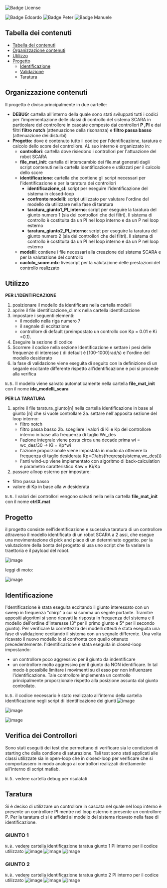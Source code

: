 ![Badge License]

![Badge Edoardo]
![Badge Peter]
![Badge Manuele]


## Tabella dei contenuti

- [Tabella dei contenuti](#tabella-dei-contenuti)
- [Organizzazione contenuti](#organizzazione-contenuti)
- [Utilizzo](#utilizzo)
- [Progetto](#progetto)
  - [Identificazione](#identificazione)
  - [Validazione](#validazione)
  - [Taratura](#taratura)


## Organizzazione contenuti
Il progetto è diviso principalmente in due cartelle:
- **DEBUG:** cartella all'interno della quale sono stati sviluppati tutti i codici per l'impementazione delle classi di controllo del sistema SCARA in particolare del controllore in cascate composto dai controllori **P ,PI** e dai filtri **filtro notch** (attenuazione della risonanza) e **filtro passa basso** (attenuazione dei disturbi)
- **Progetto:** dove è contenuto tutto il codice per l'dentificazione, taratura e calcolo dello score del controllore. AL suo interno è organizzato in:
  - **controllori**: cartella dove risiedono i controllori per l'attuazione del robot SCARA
  - **file_mat_init**: cartella di interscambio dei file.mat generati dagli script contenuti nella cartella identificazione e utilizzati per il calcolo dello score 
  - **identificazione**: cartella che contiene gli script necessari per l'identificazione e per la taratura dei controllori
    - **identificazione_cl**: script per eseguire l'identificazione del sistema in closed-loop
    - **confronto modelli**: script utilizzato per valutare l'ordine del modello da utilizzare nella fase di taratura
    - **taratura_giunto1_PI_interno**: script per eseguire la taratura del giunto numero 1 (sia dei controllori che dei filtri). Il sistema di controllo è costituita da un PI nel loop interno e da un P nel loop esterno
    - **taratura_giunto2_PI_interno**: script per eseguire la taratura del giunto numero 2 (sia dei controllori che dei filtri). Il sistema di controllo è costituita da un PI nel loop interno e da un P nel loop esterno  
  - **modelli**: contiene i file necessari alla creazione del sistema SCARA e per la valutazione del controllo
  - **caclolo_score.mlx**: livescript per la valutazione delle prestazioni del controllo realizzato  
## Utilizzo
**PER L'IDENTIFICAZIONE**
1. posizionare il modello da identificare nella cartella modelli
2. aprire il file identificazione_cl.mlx nella cartella identificazione 
3. impostare i seguenti elementi:
   - il modello nella riga numero 7
   - il segnale di eccitazione
   - controllore di default (preimpostato un controllo con Kp = 0.01 e Ki =0.1).
4. Eseguire la sezione di codice
5. Scorrere il codice nella sezione Identificazione e settare i pesi delle frequenze di interesse ( di default è [100-1000]rad/s) e l'ordine del modello desiderato
6. la fase di validazione viene eseguita di seguito con la definizione di un seganle eccitante differente rispetto all'identificazione e poi si procede alla verifica

 `N.B.` Il modello viene salvato automaticamente nella cartella **file_mat_init** con il nome **ide_modelli_scara**

**PER LA TARATURA**
1. aprire il file taratura_giunto[n] nella cartella identificazione in base al giunto [n] che si vuole controllare
2a. settare nell'apposita sezione del loop interno:
    - filtro notch
    - filtro passa basso 
2b. scegliere i valori di Ki e Kp del controllore interno in base alla frequenza di taglio Wc_des  
   - l'azione integrale viene posta circa una decade prima wi = wc_des/30 -> Ki = Kp*wi
   - l'azione proporzionale viene impostata in modo da ottenere la frequenza di taglio desiderata Kp=(1/abs(freqresp(sistema,wc_des)))
   - l'anti wind-up viene implementato con algoritmo di back-calculation e parametro caratteristico Kaw = Ki/Kp
3.  passare alloop esterno per impostare:
   - filtro passa basso
   - valore di Kp in base alla w desiderata

`N.B.` I valori dei controllori vengono salvati nella nella cartella **file_mat_init** con il nome **ctrlX.mat**

## Progetto
il progetto consiste nell'identificazione e sucessiva taratura di un controllore attraverso il modello identificato di un robot SCARA a 2 assi, che esegue una movimentazione di pick and place di un determinato oggetto. per la valutazionre della bonta del progetto si usa uno script che fa variare la traettoria e il payload del robot.

![image](https://github.com/EdoGitMira/Progetto_LAB_Automatica/blob/main/img/scara.png)

leggi di moto:

![image](https://github.com/EdoGitMira/Progetto_LAB_Automatica/blob/main/img/moto.png)

## Identificazione
l'dentificazione è stata eseguita eccitando il giunto interessato con un sweep in frequenza "chirp" a cui si somma un segnle portante.
Tramitre appositi algoritmi si sono ricavati la risposta in frequenza del sistema e il modello dell'ordine d'interesse (3° per il primo giunto e 5° per il secondo giunto).
Per verificare la correttezza dei modelli otteuti è stata eseguita una fase di validazione eccitando il sistema con un segnale differente. Una volta ricavato il nuovo modello lo si confronta con quello ottenuto precedentemente.
l'identificazione è stata eseguita in closed-loop impostando:
  - un controllore poco aggressivo per il giunto da indentificare
  - un controllore molto aggressivo per il giunto da NON identificare. In tal modo è possibile limitare i movimenti su di esso per non influenzare l'identificazione. Tale controllore implementa un controllo principalmente proporzionale rispetto alla posizione assunta dal giunto controllato.

`N.B.` il codice necessario è stato realizzato all'interno della cartella identificazione negli script di identificazione dei giunti
![image](https://github.com/EdoGitMira/Progetto_LAB_Automatica/blob/main/img/ide_cont.png)

![image](https://github.com/EdoGitMira/Progetto_LAB_Automatica/blob/main/img/g1.png)

![image](https://github.com/EdoGitMira/Progetto_LAB_Automatica/blob/main/img/g2.png)



## Verifica dei Controllori
Sono stati eseguiti dei test che permettano di verificare sia le condizioni di starting che della condione di saturazione. Tali test sono stati applicati alle classi utilizzate sia in open-loop che in closed-loop per verificare che si comportassero in modo analogo ai controllori realizzati direttamente all'interno di script matlab.

`N.B.` vedere cartella debug per risulatati


## Taratura
Si è deciso di utilizzare un controllore in cascata nel quale nel loop interno è presente un controllore PI mentre nel loop esterno è presente un controllore P.
Per la taratura ci si è affidati al modello del sistema ricavato nella fase di identificazione.
### GIUNTO 1
`N.B.` vedere cartella identificazione taratua giunto 1 PI interno per il codice utilizzato
![image](https://github.com/EdoGitMira/Progetto_LAB_Automatica/blob/main/img/g1_i1.png)
![image](https://github.com/EdoGitMira/Progetto_LAB_Automatica/blob/main/img/g1_i2.png)
![image](https://github.com/EdoGitMira/Progetto_LAB_Automatica/blob/main/img/g1_e.png)
### GIUNTO 2
`N.B.` vedere cartella identificazione taratua giunto 2 PI interno per il codice utilizzato
![image](https://github.com/EdoGitMira/Progetto_LAB_Automatica/blob/main/img/g2_i1.png)
![image](https://github.com/EdoGitMira/Progetto_LAB_Automatica/blob/main/img/g2_i2.png)
![image](https://github.com/EdoGitMira/Progetto_LAB_Automatica/blob/main/img/g2_e.png)

[Badge License]: https://img.shields.io/badge/License-MIT-yellow.svg?style=for-the-badge
[Badge Edoardo]: https://img.shields.io/badge/Edoardo_Mirandola-FF6600?style=for-the-badge
[Badge Manuele]: https://img.shields.io/badge/Manuele_Pennacchio-FF6600?style=for-the-badge
[Badge Peter]: https://img.shields.io/badge/Peter_William_Fares-FF6600?style=for-the-badge
